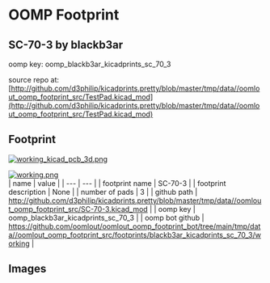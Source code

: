 # OOMP Footprint  
## SC-70-3  by blackb3ar  
  
oomp key: oomp_blackb3ar_kicadprints_sc_70_3  
  
source repo at: [http://github.com/d3philip/kicadprints.pretty/blob/master/tmp/data//oomlout_oomp_footprint_src/TestPad.kicad_mod](http://github.com/d3philip/kicadprints.pretty/blob/master/tmp/data//oomlout_oomp_footprint_src/TestPad.kicad_mod)  
## Footprint  
  
[![working_kicad_pcb_3d.png](working_kicad_pcb_3d_600.png)](working_kicad_pcb_3d.png)  
  
[![working.png](working_600.png)](working.png)  
| name | value | 
| --- | --- | 
| footprint name | SC-70-3 | 
| footprint description | None | 
| number of pads | 3 | 
| github path | http://github.com/d3philip/kicadprints.pretty/blob/master/tmp/data//oomlout_oomp_footprint_src/SC-70-3.kicad_mod | 
| oomp key | oomp_blackb3ar_kicadprints_sc_70_3 | 
| oomp bot github | https://github.com/oomlout/oomlout_oomp_footprint_bot/tree/main/tmp/data//oomlout_oomp_footprint_src/footprints/blackb3ar_kicadprints_sc_70_3/working | 
## Images  
